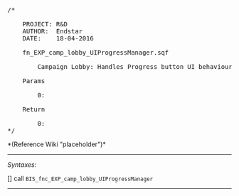 <pre>/*

	PROJECT: R&D
	AUTHOR:  Endstar
	DATE:    18-04-2016

	fn_EXP_camp_lobby_UIProgressManager.sqf

		Campaign Lobby: Handles Progress button UI behaviour

	Params

		0:

	Return

		0:
*/</pre>*(Reference Wiki "placeholder")*<!-- Remove this after fill-in -->


---
*Syntaxes:*

[] call `BIS_fnc_EXP_camp_lobby_UIProgressManager`

---
